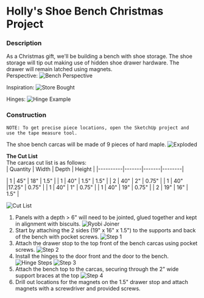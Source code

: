 # Holly's Shoe Bench Christmas Project
### Description
As a Christmas gift, we'll be building a bench with shoe storage. The shoe storage will tip out making use of hidden shoe drawer hardware. The drawer will remain latched using magnets.  
Perspective:
![Bench Perspective](images/Perspective.png)

Inspiration:
![Store Bought](images/StoreBoughtExample.jpg)

Hinges:
![Hinge Example](images/HingesExample.jpg)

### Construction
```
NOTE: To get precise piece locations, open the SketchUp project and use the tape measure tool.
```
The shoe bench carcas will be made of 9 pieces of hard maple.
![Exploded](images/Exploded.png)

**The Cut List**  
The carcas cut list is as follows:  
| Quantity | Width | Depth | Height |
|----------|-------|-------|--------|

|     1    |   45" |  18"  |   1.5" |
|     1    |   40" |  1.5" |   1.5" |
|     2    |   40" |  2"   |  0.75" |
|     1    |   40" |17.25" |  0.75" |
|     1    |   40" |  1"   |  0.75" |
|     1    |   40" |  19"  |  0.75" |
|     2    |   19" |  16"  |   1.5" |

![Cut List](images/CutList.png)  

1. Panels with a depth > 6" will need to be jointed, glued together and kept in alignment with biscuits. 
![Ryobi Joiner](images/ryobi-joiner.png)
2. Start by attaching the 2 sides (19" x 16" x 1.5") to the supports and back of the bench with pocket screws.
![Step 1](images/01.png)
3. Attach the drawer stop to the top front of the bench carcas using pocket screws.
![Step 2](images/02.png)
4. Install the hinges to the door front and the door to the bench.
![Hinge Steps](images/InstallationSteps.jpg)
![Step 3](images/03.png)
5. Attach the bench top to the carcas, securing through the 2" wide support braces at the top
![Step 4](images/04.png)
6. Drill out locations for the magnets on the 1.5" drawer stop and attach magnets with a screwdriver and provided screws.